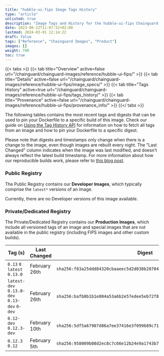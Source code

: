 ```yaml
---
title: "hubble-ui-fips Image Tags History"
type: "article"
unlisted: true
description: "Image Tags and History for the hubble-ui-fips Chainguard Image"
date: 2023-06-22T11:07:52+02:00
lastmod: 2024-03-01 12:14:22
draft: false
tags: ["Reference", "Chainguard Images", "Product"]
images: []
weight: 700
toc: true
---
```


{{< tabs >}}
{{< tab title="Overview" active=false url="/chainguard/chainguard-images/reference/hubble-ui-fips/" >}}
{{< tab title="Details" active=false url="/chainguard/chainguard-images/reference/hubble-ui-fips/image_specs/" >}}
{{< tab title="Tags History" active=true url="/chainguard/chainguard-images/reference/hubble-ui-fips/tags_history/" >}}
{{< tab title="Provenance" active=false url="/chainguard/chainguard-images/reference/hubble-ui-fips/provenance_info/" >}}
{{</ tabs >}}

The following tables contains the most recent tags and digests that can be used to pin your Dockerfile to a specific build of this image. Check our guide on [Using the Tag History API](/chainguard/chainguard-images/using-the-tag-history-api/) for information on how to fetch all tags from an image and how to pin your Dockerfile to a specific digest.

Please note that digests and timestamps only change when there is a change to the image, even though images are rebuilt every night. The "Last Changed" column indicates when the image was last modified, and doesn't always reflect the latest build timestamp. For more information about how our reproducible builds work, please refer to [this blog post](https://www.chainguard.dev/unchained/reproducing-chainguards-reproducible-image-builds).

### Public Registry
The Public Registry contains our **Developer Images**, which typically comprise the `latest*` versions of an image.

Currently, there are no Developer versions of this image available.

### Private/Dedicated Registry
The Private/Dedicated Registry contains our **Production Images**, which include all versioned tags of an image and special images that are not available in the public registry (including FIPS images and other custom builds).

| Tag (s)                                       | Last Changed  | Digest                                                                    |
|-----------------------------------------------|---------------|---------------------------------------------------------------------------|
|  `0.13` `0` `latest` `0.13.0`                 | February 26th | `sha256:f83a25ddd84320cbaaeec5d2d038b28704cedce83b02c98e4b5be5d7c5cafe91` |
|  `latest-dev` `0.13.0-dev` `0.13-dev` `0-dev` | February 26th | `sha256:bafb8b1b1e804a53a6b2e57edee5eb72f831ba2270030c28dff5873f6e3d6dfe` |
|  `0.12-dev` `0.12.3-dev`                      | February 10th | `sha256:5df5a67907d86a7ee37416e3f099689c71a65db1ac7105f254b7a85979a91577` |
|  `0.12.3` `0.12`                              | February 5th  | `sha256:958009b08d2ec8c7c66e12b24e9a1743b7248b5aa6d82253231b441fc51af96a` |

